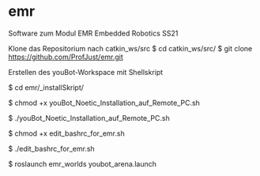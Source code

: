 # emr
Software zum Modul EMR Embedded Robotics SS21

Klone das Repositorium nach catkin_ws/src
$ cd catkin_ws/src/
$ git clone https://github.com/ProfJust/emr.git

Erstellen des youBot-Workspace mit Shellskript

$ cd emr/_installSkript/

$ chmod +x youBot_Noetic_Installation_auf_Remote_PC.sh

$ ./youBot_Noetic_Installation_auf_Remote_PC.sh

$ chmod +x edit_bashrc_for_emr.sh 

$ ./edit_bashrc_for_emr.sh 

$ roslaunch emr_worlds youbot_arena.launch
